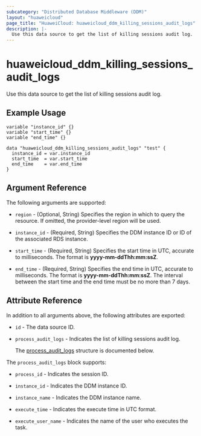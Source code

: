 ```yaml
---
subcategory: "Distributed Database Middleware (DDM)"
layout: "huaweicloud"
page_title: "HuaweiCloud: huaweicloud_ddm_killing_sessions_audit_logs"
description: |-
  Use this data source to get the list of killing sessions audit log.
---
```


# huaweicloud_ddm_killing_sessions_audit_logs

Use this data source to get the list of killing sessions audit log.

## Example Usage

```hcl
variable "instance_id" {}
variable "start_time" {}
variable "end_time" {}

data "huaweicloud_ddm_killing_sessions_audit_logs" "test" {
  instance_id = var.instance_id
  start_time  = var.start_time
  end_time    = var.end_time
}
```

## Argument Reference

The following arguments are supported:

* `region` - (Optional, String) Specifies the region in which to query the resource.
  If omitted, the provider-level region will be used.

* `instance_id` - (Required, String) Specifies the DDM instance ID or ID of the associated RDS instance.

* `start_time` - (Required, String) Specifies the start time in UTC, accurate to milliseconds.
  The format is **yyyy-mm-ddThh:mm:ssZ**.

* `end_time` - (Required, String) Specifies the end time in UTC, accurate to milliseconds.
  The format is **yyyy-mm-ddThh:mm:ssZ**. The interval between the start time and the end time must be no more than 7 days.

## Attribute Reference

In addition to all arguments above, the following attributes are exported:

* `id` - The data source ID.

* `process_audit_logs` - Indicates the list of killing sessions audit log.

  The [process_audit_logs](#process_audit_logs_struct) structure is documented below.

<a name="process_audit_logs_struct"></a>
The `process_audit_logs` block supports:

* `process_id` - Indicates the session ID.

* `instance_id` - Indicates the DDM instance ID.

* `instance_name` - Indicates the DDM instance name.

* `execute_time` - Indicates the execute time in UTC format.

* `execute_user_name` - Indicates the name of the user who executes the task.
